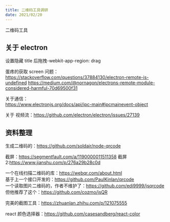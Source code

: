 ```yaml
---
title: 二维码工具调研
date: 2021/02/20
---
```


二维码工具

## 关于 electron

设置隐藏 title 后拖拽-webkit-app-region: drag

蛋疼的获取 screen 问题：https://stackoverflow.com/questions/37884130/electron-remote-is-undefined
https://medium.com/@nornagon/electrons-remote-module-considered-harmful-70d69500f31

关于通信：  
https://www.electronjs.org/docs/api/ipc-main#ipcmainevent-object

关于 视频流：https://github.com/electron/electron/issues/27139

## 资料整理

生成二维码的：https://github.com/soldair/node-qrcode

截屏：https://segmentfault.com/a/1190000011511358
截屏 2:https://www.jianshu.com/p/276a29b28c0d

一个在线扫描二维码的库：https://webqr.com/about.html  
基于上一个接口开发的：https://github.com/PaulKinlan/qrcode  
一个读取图片二维码的，作者不维护了：https://github.com/edi9999/jsqrcode  
但他推荐了这个：https://github.com/cozmo/jsQR

完美的截图工具：https://zhuanlan.zhihu.com/p/121075555

react 颜色选择器：https://github.com/casesandberg/react-color
